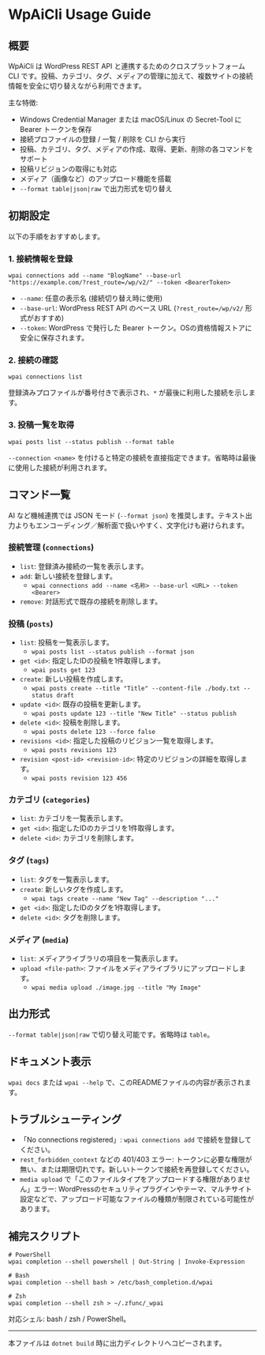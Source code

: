 # WpAiCli Usage Guide

## 概要
WpAiCli は WordPress REST API と連携するためのクロスプラットフォーム CLI です。投稿、カテゴリ、タグ、メディアの管理に加えて、複数サイトの接続情報を安全に切り替えながら利用できます。

主な特徴:
- Windows Credential Manager または macOS/Linux の Secret-Tool に Bearer トークンを保存
- 接続プロファイルの登録 / 一覧 / 削除を CLI から実行
- 投稿、カテゴリ、タグ、メディアの作成、取得、更新、削除の各コマンドをサポート
- 投稿リビジョンの取得にも対応
- メディア（画像など）のアップロード機能を搭載
- `--format table|json|raw` で出力形式を切り替え

## 初期設定
以下の手順をおすすめします。

### 1. 接続情報を登録
```
wpai connections add --name "BlogName" --base-url "https://example.com/?rest_route=/wp/v2/" --token <BearerToken>
```
- `--name`: 任意の表示名 (接続切り替え時に使用)
- `--base-url`: WordPress REST API のベース URL (`?rest_route=/wp/v2/` 形式がおすすめ)
- `--token`: WordPress で発行した Bearer トークン。OSの資格情報ストアに安全に保存されます。

### 2. 接続の確認
```
wpai connections list
```
登録済みプロファイルが番号付きで表示され、`*` が最後に利用した接続を示します。

### 3. 投稿一覧を取得
```
wpai posts list --status publish --format table
```
`--connection <name>` を付けると特定の接続を直接指定できます。省略時は最後に使用した接続が利用されます。

## コマンド一覧
AI など機械連携では JSON モード (`--format json`) を推奨します。テキスト出力よりもエンコーディング／解析面で扱いやすく、文字化けも避けられます。

### 接続管理 (`connections`)
- `list`: 登録済み接続の一覧を表示します。
- `add`: 新しい接続を登録します。
  - `wpai connections add --name <名称> --base-url <URL> --token <Bearer>`
- `remove`: 対話形式で既存の接続を削除します。

### 投稿 (`posts`)
- `list`: 投稿を一覧表示します。
  - `wpai posts list --status publish --format json`
- `get <id>`: 指定したIDの投稿を1件取得します。
  - `wpai posts get 123`
- `create`: 新しい投稿を作成します。
  - `wpai posts create --title "Title" --content-file ./body.txt --status draft`
- `update <id>`: 既存の投稿を更新します。
  - `wpai posts update 123 --title "New Title" --status publish`
- `delete <id>`: 投稿を削除します。
  - `wpai posts delete 123 --force false`
- `revisions <id>`: 指定した投稿のリビジョン一覧を取得します。
  - `wpai posts revisions 123`
- `revision <post-id> <revision-id>`: 特定のリビジョンの詳細を取得します。
  - `wpai posts revision 123 456`

### カテゴリ (`categories`)
- `list`: カテゴリを一覧表示します。
- `get <id>`: 指定したIDのカテゴリを1件取得します。
- `delete <id>`: カテゴリを削除します。

### タグ (`tags`)
- `list`: タグを一覧表示します。
- `create`: 新しいタグを作成します。
  - `wpai tags create --name "New Tag" --description "..."`
- `get <id>`: 指定したIDのタグを1件取得します。
- `delete <id>`: タグを削除します。

### メディア (`media`)
- `list`: メディアライブラリの項目を一覧表示します。
- `upload <file-path>`: ファイルをメディアライブラリにアップロードします。
  - `wpai media upload ./image.jpg --title "My Image"`

## 出力形式
`--format table|json|raw` で切り替え可能です。省略時は `table`。

## ドキュメント表示
`wpai docs` または `wpai --help` で、このREADMEファイルの内容が表示されます。

## トラブルシューティング
- 「No connections registered」: `wpai connections add` で接続を登録してください。
- `rest_forbidden_context` などの 401/403 エラー: トークンに必要な権限が無い、または期限切れです。新しいトークンで接続を再登録してください。
- `media upload` で「このファイルタイプをアップロードする権限がありません」エラー: WordPressのセキュリティプラグインやテーマ、マルチサイト設定などで、アップロード可能なファイルの種類が制限されている可能性があります。

## 補完スクリプト
```
# PowerShell
wpai completion --shell powershell | Out-String | Invoke-Expression

# Bash
wpai completion --shell bash > /etc/bash_completion.d/wpai

# Zsh
wpai completion --shell zsh > ~/.zfunc/_wpai
```
対応シェル: bash / zsh / PowerShell。

---
本ファイルは `dotnet build` 時に出力ディレクトリへコピーされます。